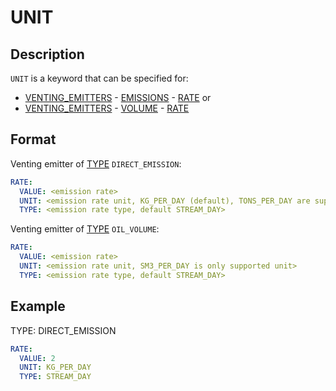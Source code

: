 # UNIT

## Description

`UNIT` is a keyword that can be specified for:
- [VENTING_EMITTERS](/about/references/keywords/VENTING_EMITTERS.md) - [EMISSIONS](/about/references/keywords/EMISSIONS.md) - [RATE](/about/references/keywords/RATE.md) or
- [VENTING_EMITTERS](/about/references/keywords/VENTING_EMITTERS.md) - [VOLUME](/about/references/keywords/VOLUME.md) - [RATE](/about/references/keywords/RATE.md)

## Format
Venting emitter of [TYPE](/about/references/keywords/TYPE.md) `DIRECT_EMISSION`:
~~~~yaml
RATE:
  VALUE: <emission rate>
  UNIT: <emission rate unit, KG_PER_DAY (default), TONS_PER_DAY are supported units>
  TYPE: <emission rate type, default STREAM_DAY>
~~~~

Venting emitter of [TYPE](/about/references/keywords/TYPE.md) `OIL_VOLUME`: 
~~~~yaml
RATE:
  VALUE: <emission rate>
  UNIT: <emission rate unit, SM3_PER_DAY is only supported unit>
  TYPE: <emission rate type, default STREAM_DAY>
~~~~

## Example 
TYPE: DIRECT_EMISSION
~~~~yaml
RATE:
  VALUE: 2
  UNIT: KG_PER_DAY
  TYPE: STREAM_DAY
~~~~
